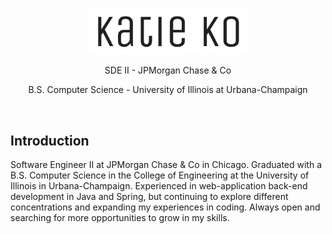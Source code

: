 <p align="center">
  <img src="https://raw.githubusercontent.com/ktko/ktko.github.io/master/media/katie.png" width="256" title="Logo">
</p>
<p align="center">SDE II - JPMorgan Chase & Co</p>
<p align="center">B.S. Computer Science - University of Illinois at Urbana-Champaign</p><br/>

## Introduction
Software Engineer II at JPMorgan Chase & Co in Chicago. Graduated with a B.S. Computer Science in the College of Engineering at the University of Illinois in Urbana-Champaign. Experienced in web-application back-end development in Java and Spring, but continuing to explore different concentrations and expanding my experiences in coding. Always open and searching for more opportunities to grow in my skills.
